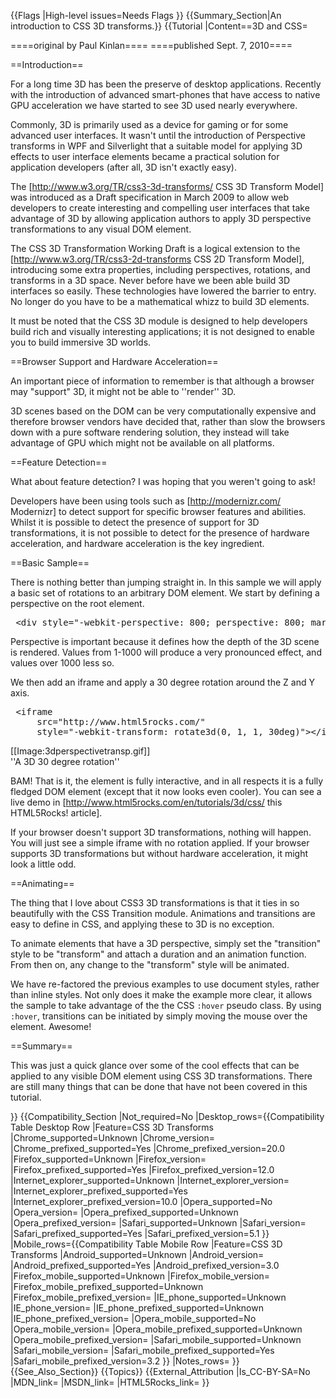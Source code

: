 {{Flags
|High-level issues=Needs Flags
}}
{{Summary_Section|An introduction to CSS 3D transforms.}}
{{Tutorial
|Content==3D and CSS=

====original by Paul Kinlan====
====published Sept. 7, 2010====

==Introduction==

For a long time 3D has been the preserve of desktop applications. Recently with the introduction of advanced smart-phones that have access to native GPU acceleration we have started to see 3D used nearly everywhere.

Commonly, 3D is primarily used as a device for gaming or for some advanced user interfaces. It wasn't until the introduction of Perspective transforms in WPF and Silverlight that a suitable model for applying 3D effects to user interface elements became a practical solution for application developers (after all, 3D isn't exactly easy).

The [http://www.w3.org/TR/css3-3d-transforms/ CSS 3D Transform Model] was introduced as a Draft specification in March 2009 to allow web developers to create interesting and compelling user interfaces that take advantage of 3D by allowing application authors to apply 3D perspective transformations to any visual DOM element.

The CSS 3D Transformation Working Draft is a logical extension to the [http://www.w3.org/TR/css3-2d-transforms CSS 2D Transform Model], introducing some extra properties, including perspectives, rotations, and transforms in a 3D space.
Never before have we been able build 3D interfaces so easily. These technologies have lowered the barrier to entry. No longer do you have to be a mathematical whizz to build 3D elements.

It must be noted that the CSS 3D module is designed to help developers build rich and visually interesting applications; it is not designed to enable you to build immersive 3D worlds.

==Browser Support and Hardware Acceleration==

An important piece of information to remember is that although a browser may "support" 3D, it might not be able to ''render'' 3D.

3D scenes based on the DOM can be very computationally expensive and therefore browser vendors have decided that, rather than slow the browsers down with a pure software rendering solution, they instead will take advantage of GPU which might not be available on all platforms.

==Feature Detection==

What about feature detection? I was hoping that you weren't going to ask!

Developers have been using tools such as [http://modernizr.com/ Modernizr] to detect support for specific browser features and abilities. Whilst it is possible to detect the presence of support for 3D transformations, it is not possible to detect for the presence of hardware acceleration, and hardware acceleration is the key ingredient.

==Basic Sample==

There is nothing better than jumping straight in. In this sample we will apply a basic set of rotations to an arbitrary DOM element. We start by defining a perspective on the root element.

<pre>
 &lt;div style="-webkit-perspective: 800; perspective: 800; margin: 100px 0 0 50px"&gt;
</pre>

Perspective is important because it defines how the depth of the 3D scene is rendered. Values from 1-1000 will produce a very pronounced effect, and values over 1000 less so.

We then add an iframe and apply a 30 degree rotation around the Z and Y axis.

<pre>
 &lt;iframe
     src="http://www.html5rocks.com/"
     style="-webkit-transform: rotate3d(0, 1, 1, 30deg)"&gt;&lt;/iframe&gt;
</pre>

[[Image:3dperspectivetransp.gif]]<br/>
''A 3D 30 degree rotation''

BAM! That is it, the element is fully interactive, and in all respects it is a fully fledged DOM element (except that it now looks even cooler). You can see a live demo in [http://www.html5rocks.com/en/tutorials/3d/css/ this HTML5Rocks! article].

If your browser doesn't support 3D transformations, nothing will happen. You will just see a simple iframe with no rotation applied. If your browser supports 3D transformations but without hardware acceleration, it might look a little odd.

==Animating==

The thing that I love about CSS3 3D transformations is that it ties in so beautifully with the CSS Transition module. Animations and transitions are easy to define in CSS, and applying these to 3D is no exception.

To animate elements that have a 3D perspective, simply set the "transition" style to be "transform" and attach a duration and an animation function. From then on, any change to the "transform" style will be animated.

We have re-factored the previous examples to use document styles, rather than inline styles. Not only does it make the example more clear, it allows the sample to take advantage of the the CSS <code>:hover</code> pseudo class. By using <code>:hover</code>, transitions can be initiated by simply moving the mouse over the element. Awesome!

==Summary==

This was just a quick glance over some of the cool effects that can be applied to any visible DOM element using CSS 3D transformations. There are still many things that can be done that have not been covered in this tutorial.

}}
{{Compatibility_Section
|Not_required=No
|Desktop_rows={{Compatibility Table Desktop Row
|Feature=CSS 3D Transforms
|Chrome_supported=Unknown
|Chrome_version=
|Chrome_prefixed_supported=Yes
|Chrome_prefixed_version=20.0
|Firefox_supported=Unknown
|Firefox_version=
|Firefox_prefixed_supported=Yes
|Firefox_prefixed_version=12.0
|Internet_explorer_supported=Unknown
|Internet_explorer_version=
|Internet_explorer_prefixed_supported=Yes
|Internet_explorer_prefixed_version=10.0
|Opera_supported=No
|Opera_version=
|Opera_prefixed_supported=Unknown
|Opera_prefixed_version=
|Safari_supported=Unknown
|Safari_version=
|Safari_prefixed_supported=Yes
|Safari_prefixed_version=5.1
}}
|Mobile_rows={{Compatibility Table Mobile Row
|Feature=CSS 3D Transforms
|Android_supported=Unknown
|Android_version=
|Android_prefixed_supported=Yes
|Android_prefixed_version=3.0
|Firefox_mobile_supported=Unknown
|Firefox_mobile_version=
|Firefox_mobile_prefixed_supported=Unknown
|Firefox_mobile_prefixed_version=
|IE_phone_supported=Unknown
|IE_phone_version=
|IE_phone_prefixed_supported=Unknown
|IE_phone_prefixed_version=
|Opera_mobile_supported=No
|Opera_mobile_version=
|Opera_mobile_prefixed_supported=Unknown
|Opera_mobile_prefixed_version=
|Safari_mobile_supported=Unknown
|Safari_mobile_version=
|Safari_mobile_prefixed_supported=Yes
|Safari_mobile_prefixed_version=3.2
}}
|Notes_rows=
}}
{{See_Also_Section}}
{{Topics}}
{{External_Attribution
|Is_CC-BY-SA=No
|MDN_link=
|MSDN_link=
|HTML5Rocks_link=
}}